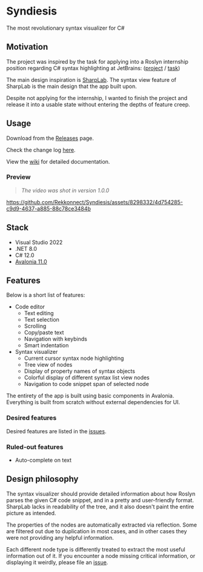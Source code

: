 # Syndiesis

The most revolutionary syntax visualizer for C#

## Motivation

The project was inspired by the task for applying into a Roslyn internship position regarding C# syntax highlighting at JetBrains:
([project](https://internship.jetbrains.com/projects/1442/) / [task](https://internship.jetbrains.com/applications/19433/))

The main design inspiration is [SharpLab](https://sharplab.io/). The syntax view feature of SharpLab is the main design that the app built upon.

Despite not applying for the internship, I wanted to finish the project and release it into a usable state without entering the depths of feature creep.

## Usage

Download from the [Releases](https://github.com/Rekkonnect/Syndiesis/releases) page.

Check the change log [here](/docs/changelog.md).

View the [wiki](https://github.com/Rekkonnect/Syndiesis/wiki) for detailed documentation.

### Preview

> _The video was shot in version 1.0.0_

https://github.com/Rekkonnect/Syndiesis/assets/8298332/4d754285-c9d9-4637-a885-88c78ce3484b

## Stack

- Visual Studio 2022
- .NET 8.0
- C# 12.0
- [Avalonia 11.0](https://github.com/AvaloniaUI/Avalonia)

## Features

Below is a short list of features:

- Code editor
  - Text editing
  - Text selection
  - Scrolling
  - Copy/paste text
  - Navigation with keybinds
  - Smart indentation
- Syntax visualizer
  - Current cursor syntax node highlighting
  - Tree view of nodes
  - Display of property names of syntax objects
  - Colorful display of different syntax list view nodes
  - Navigation to code snippet span of selected node

The entirety of the app is built using basic components in Avalonia. Everything is built from scratch without external dependencies for UI.

### Desired features

Desired features are listed in the [issues](https://github.com/Rekkonnect/Syndiesis/issues).

### Ruled-out features

- Auto-complete on text

## Design philosophy

The syntax visualizer should provide detailed information about how Roslyn parses the given C# code snippet, and in a pretty and user-friendly format. SharpLab lacks in readability of the tree, and it also doesn't paint the entire picture as intended.

The properties of the nodes are automatically extracted via reflection. Some are filtered out due to duplication in most cases, and in other cases they were not providing any helpful information.

Each different node type is differently treated to extract the most useful information out of it. If you encounter a node missing critical information, or displaying it weirdly, please file an [issue](https://github.com/Rekkonnect/Syndiesis/issues/new).
